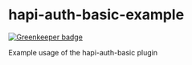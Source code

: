 # hapi-auth-basic-example

[![Greenkeeper badge](https://badges.greenkeeper.io/thebinarypenguin/hapi-auth-basic-example.svg)](https://greenkeeper.io/)

Example usage of the hapi-auth-basic plugin
